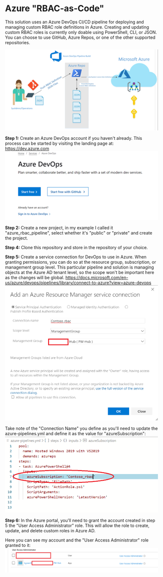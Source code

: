 # Azure "RBAC-as-Code" 
This solution uses an Azure DevOps CI/CD pipeline for deploying and managing custom RBAC role definitions in Azure. Creating and updating custom RBAC roles is currently only doable using PowerShell, CLI, or JSON. You can choose to use GitHub, Azure Repos, or one of the other supported repositories. 

![alt text](https://github.com/kylgrn/azure_rbac_pipeline/blob/master/images/AzureRBACDevOps.png)

**Step 1:** Create an Azure DevOps account if you haven't already. This process can be started by visiting the landing page at: https://dev.azure.com
![alt text](https://github.com/kylgrn/azure_rbac_pipeline/blob/master/images/1-SignUp.png)

**Step 2:** Create a new project, in my example I called it "azure_rbac_pipeline", select whether it's "public" or "private" and create the project.

**Step 4:** Clone this repository and store in the repository of your choice. 

**Step 5:** Create a service connection for DevOps to use in Azure. When granting permissions, you can do so at the resource group, subscription, or management group level. This particular pipeline and solution is managing objects at the Azure AD tenant level, so the scope won't be important here as the changes will be global. https://docs.microsoft.com/en-us/azure/devops/pipelines/library/connect-to-azure?view=azure-devops 
![alt text](https://github.com/kylgrn/azure_rbac_pipeline/blob/master/images/2-Account.png)

Take note of the "Connection Name" you define as you'll need to update the azure-pipelines.yml and define it as the value for "azureSubscription":
![alt text](https://github.com/kylgrn/azure_rbac_pipeline/blob/master/images/3-AccountInfo.png)

**Step 6:** In the Azure portal, you'll need to grant the account created in step 5 the "User Access Administrator" role. This will allow the role to create, update, and delete custom roles in Azure AD. 

Here you can see my account and the "User Access Administrator" role granted to it:
![alt text](https://github.com/kylgrn/azure_rbac_pipeline/blob/master/images/4-Permissions.png)
